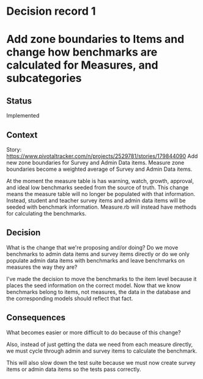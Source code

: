 # Decision record 1

# Add zone boundaries to Items and change how benchmarks are calculated for Measures, and subcategories

## Status

Implemented

## Context

Story: https://www.pivotaltracker.com/n/projects/2529781/stories/179844090
Add new zone boundaries for Survey and Admin Data items.  Measure zone boundaries become a weighted average of Survey and Admin Data items.

At the moment the measure table is has warning, watch, growth, approval, and ideal low benchmarks seeded from the source of truth.  This change means the measure table will no longer be populated with that information.  Instead, student and teacher survey items and admin data items will be seeded with benchmark information.  Measure.rb will instead have methods for calculating the benchmarks.


## Decision

What is the change that we're proposing and/or doing?
Do we move benchmarks to admin data items and survey items directly or do we only populate admin data items with benchmarks and leave benchmarks on measures the way they are?

I've made the decision to move the benchmarks to the item level because it places the seed information on the correct model.  Now that we know benchmarks belong to items, not measures, the data in the database and the corresponding models should reflect that fact.


## Consequences

What becomes easier or more difficult to do because of this change?

Also, instead of just getting the data we need from each measure directly, we must cycle through admin and survey items to calculate the benchmark.

This will also slow down the test suite because we must now create survey items or admin data items so the tests pass correctly.
